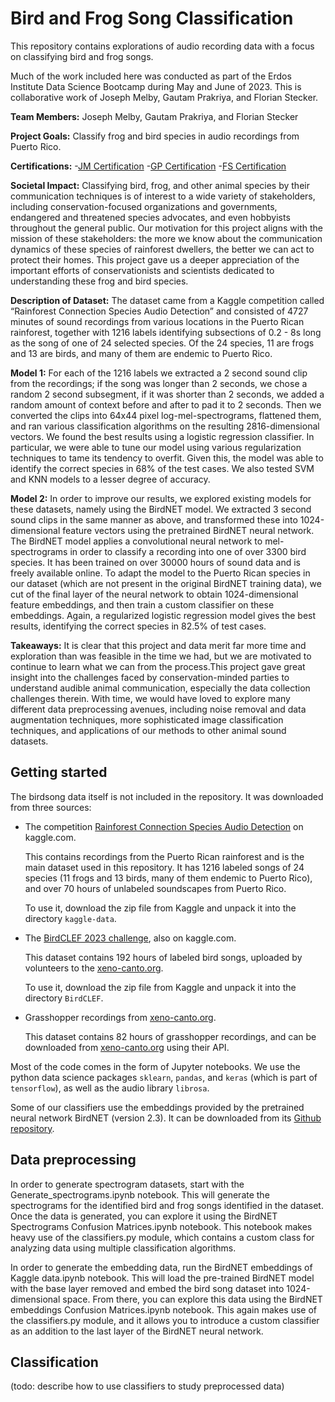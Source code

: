# Bird and Frog Song Classification

This repository contains explorations of audio recording data with a focus on classifying bird and frog songs.

Much of the work included here was conducted as part of the Erdos Institute Data Science Bootcamp during May and June of 2023. This is collaborative work of Joseph Melby, Gautam Prakriya, and Florian Stecker.

**Team Members:** Joseph Melby, Gautam Prakriya, and Florian Stecker

**Project Goals:** Classify frog and bird species in audio recordings from Puerto Rico.

**Certifications:** -[JM Certification](https://www.erdosinstitute.org/certificates/spring-2023/data-science-boot-camp/joseph-melby)
-[GP Certification](https://www.erdosinstitute.org/certificates/spring-2023/data-science-boot-camp/gautam-prakriya)
-[FS Certification](https://www.erdosinstitute.org/certificates/spring-2023/data-science-boot-camp/florian-stecker)

**Societal Impact:** Classifying bird, frog, and other animal species by their communication techniques is of interest to a wide variety of stakeholders, including conservation-focused organizations and governments, endangered and threatened species advocates, and even hobbyists throughout the general public. Our motivation for this project aligns with the mission of these stakeholders: the more we know about the communication dynamics of these species of rainforest dwellers, the better we can act to protect their homes. This project gave us a deeper appreciation of the important efforts of conservationists and scientists dedicated to understanding these frog and bird species.

**Description of Dataset:** The dataset came from a Kaggle competition called “Rainforest Connection Species Audio Detection” and consisted of 4727 minutes of sound recordings from various locations in the Puerto Rican rainforest, together with 1216 labels identifying subsections of 0.2 - 8s long as the song of one of 24 selected species. Of the 24 species, 11 are frogs and 13 are birds, and many of them are endemic to Puerto Rico.

**Model 1:** For each of the 1216 labels we extracted a 2 second sound clip from the recordings; if the song was longer than 2 seconds, we chose a random 2 second subsegment, if it was shorter than 2 seconds, we added a random amount of context before and after to pad it to 2 seconds. Then we converted the clips into 64x44 pixel log-mel-spectrograms, flattened them, and ran various classification algorithms on the resulting 2816-dimensional vectors. We found the best results using a logistic regression classifier. In particular, we were able to tune our model using various regularization techniques to tame its tendency to overfit. Given this, the model was able to identify the correct species in 68% of the test cases. We also tested SVM and KNN models to a lesser degree of accuracy.

**Model 2:** In order to improve our results, we explored existing models for these datasets, namely using the BirdNET model. We extracted 3 second sound clips in the same manner as above, and transformed these into 1024-dimensional feature vectors using the pretrained BirdNET neural network. The BirdNET model applies a convolutional neural network to mel-spectrograms in order to classify a recording into one of over 3300 bird species. It has been trained on over 30000 hours of sound data and is freely available online. To adapt the model to the Puerto Rican species in our dataset (which are not present in the original BirdNET training data), we cut of the final layer of the neural network to obtain 1024-dimensional feature embeddings, and then train a custom classifier on these embeddings. Again, a regularized logistic regression model gives the best results, identifying the correct species in 82.5% of test cases.

**Takeaways:** It is clear that this project and data merit far more time and exploration than was feasible in the time we had, but we are motivated to continue to learn what we can from the process.This project gave great insight into the challenges faced by conservation-minded parties to understand audible animal communication, especially the data collection challenges therein. With time, we would have loved to explore many different data preprocessing avenues, including noise removal and data augmentation techniques, more sophisticated image classification techniques, and applications of our methods to other animal sound datasets.

## Getting started

The birdsong data itself is not included in the repository. It was downloaded from three sources:

- The competition [Rainforest Connection Species Audio Detection](https://www.kaggle.com/competitions/rfcx-species-audio-detection/data) on kaggle.com.

  This contains recordings from the Puerto Rican rainforest and is the main dataset used in this repository. It has 1216 labeled songs of 24 species (11 frogs and 13 birds, many of them endemic to Puerto Rico), and over 70 hours of unlabeled soundscapes from Puerto Rico.

  To use it, download the zip file from Kaggle and unpack it into the directory `kaggle-data`.

- The [BirdCLEF 2023 challenge](https://www.kaggle.com/competitions/birdclef-2023/data), also on kaggle.com.

  This dataset contains 192 hours of labeled bird songs, uploaded by volunteers to the [xeno-canto.org](xeno-canto.org).

  To use it, download the zip file from Kaggle and unpack it into the directory `BirdCLEF`.

- Grasshopper recordings from [xeno-canto.org](xeno-canto.org).

  This dataset contains 82 hours of grasshopper recordings, and can be downloaded from [xeno-canto.org](xeno-canto.org) using their API.

Most of the code comes in the form of Jupyter notebooks. We use the python data science packages `sklearn`, `pandas`, and `keras` (which is part of `tensorflow`), as well as the audio library `librosa`.

Some of our classifiers use the embeddings provided by the pretrained neural network BirdNET (version 2.3). It can be downloaded from its [Github repository](https://github.com/kahst/BirdNET-Analyzer/tree/main/checkpoints).

## Data preprocessing

In order to generate spectrogram datasets, start with the Generate_spectrograms.ipynb notebook. This will generate the spectrograms for the identified bird and frog songs identified in the dataset. Once the data is generated, you can explore it using the BirdNET Spectrograms Confusion Matrices.ipynb notebook. This notebook makes heavy use of the classifiers.py module, which contains a custom class for analyzing data using multiple classification algorithms.

In order to generate the embedding data, run the BirdNET embeddings of Kaggle data.ipynb notebook. This will load the pre-trained BirdNET model with the base layer removed and embed the bird song dataset into 1024-dimensional space. From there, you can explore this data using the BirdNET embeddings Confusion Matrices.ipynb notebook. This again makes use of the classifiers.py module, and it allows you to introduce a custom classifier as an addition to the last layer of the BirdNET neural network.

## Classification

(todo: describe how to use classifiers to study preprocessed data)
